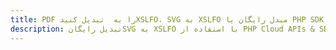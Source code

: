 ---title: PDF را به  تبدیل کنیدXSLFO، SVG به XSLFO مبدل رایگان یا PHP SDKdescription: تبدیل رایگانSVG به XSLFO با استفاده از PHP Cloud APIs & SDK همچنین اسناد PDF را در Cloud ایجاد، ویرایش و رندر کنید.---